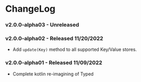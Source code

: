 # ChangeLog

### v2.0.0-alpha03 - Unreleased


### v2.0.0-alpha02 - Released 11/20/2022

 - Add `update(Key)` method to all supported Key/Value stores. 

### v2.0.0-alpha01 - Released 11/09/2022

- Complete kotlin re-imagining of Typed
